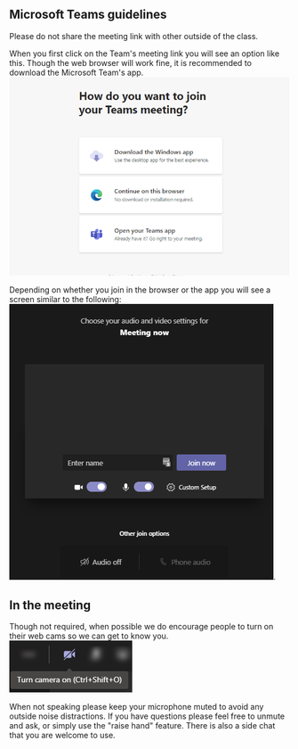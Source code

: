 ## Microsoft Teams guidelines ##

Please do not share the meeting link with other outside of the class. 

When you first click on the Team's meeting link you will see an option like this. Though the web browser will work fine, it is recommended to download the Microsoft Team's app.
![Teams Join Screen](images/TeamsJoin.png)

Depending on whether you join in the browser or the app you will see a screen similar to the following:
![Teams Join Meeting Screen](images/TeamsJoinMeeting.png).

## In the meeting

Though not required, when possible we do encourage people to turn on their web cams so we can get to know you.
![Teams Web Cam Button](images/TeamsWebCamButton.png)

When not speaking please keep your microphone muted to avoid any outside noise distractions. 
If you have questions please feel free to unmute and ask, or simply use the "raise hand" feature.
There is also a side chat that you are welcome to use. 